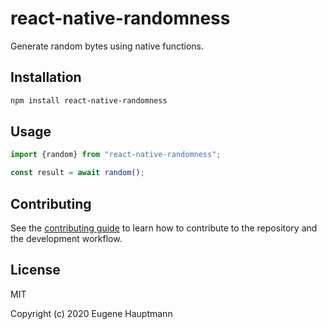 # react-native-randomness

Generate random bytes using native functions.

## Installation

```sh
npm install react-native-randomness
```

## Usage

```js
import {random} from "react-native-randomness";

const result = await random();
```

## Contributing

See the [contributing guide](CONTRIBUTING.md) to learn how to contribute to the repository and the development workflow.

## License

MIT

Copyright (c) 2020 Eugene Hauptmann
